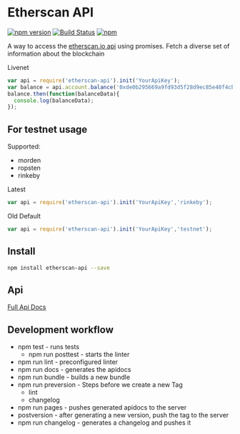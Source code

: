 # Etherscan API

[![npm version](https://badge.fury.io/js/etherscan-api.svg)](https://badge.fury.io/js/etherscan-api) [![Build Status](https://travis-ci.org/sebs/etherscan-api.svg?branch=master)](https://travis-ci.org/sebs/etherscan-api) [![npm](https://img.shields.io/npm/dt/etherscan-api.svg?maxAge=2592000)]()

A way to access the [etherscan.io api](https://etherscan.io/apis) using promises. Fetch a diverse set of information about the blockchain


Livenet

```javascript
var api = require('etherscan-api').init('YourApiKey');
var balance = api.account.balance('0xde0b295669a9fd93d5f28d9ec85e40f4cb697bae');
balance.then(function(balanceData){
  console.log(balanceData);
});
```

## For testnet usage

Supported:

* morden
* ropsten
* rinkeby

Latest

```javascript
var api = require('etherscan-api').init('YourApiKey','rinkeby');
```

Old Default

```javascript
var api = require('etherscan-api').init('YourApiKey','testnet');
```

## Install

 ```bash
 npm install etherscan-api --save
 ```
## Api

[Full Api Docs](https://sebs.github.io/etherscan-api/)

## Development workflow

* npm test  - runs tests
  * npm run posttest - starts the linter
* npm run lint - preconfigured linter 
* npm run docs - generates the apidocs
* npm run bundle - builds a new bundle
* npm run preversion - Steps before we create a new Tag 
  * lint 
  * changelog
* npm run pages - pushes generated apidocs to the server
* postversion - after generating a new version, push the tag to the server
* npm run changelog - generates a changelog and pushes it
